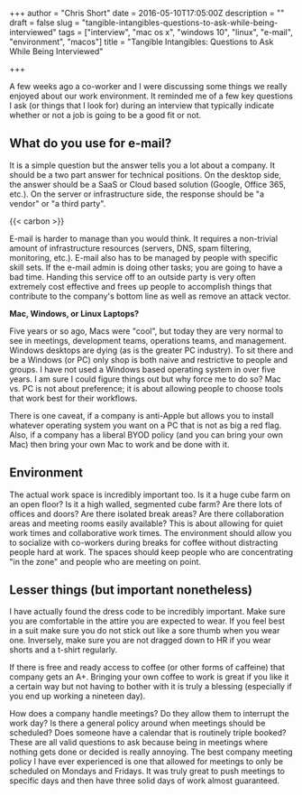 +++
author = "Chris Short"
date = 2016-05-10T17:05:00Z
description = ""
draft = false
slug = "tangible-intangibles-questions-to-ask-while-being-interviewed"
tags = ["interview", "mac os x", "windows 10", "linux", "e-mail", "environment", "macos"]
title = "Tangible Intangibles: Questions to Ask While Being Interviewed"

+++

A few weeks ago a co-worker and I were discussing some things we really enjoyed about our work environment. It reminded me of a few key questions I ask (or things that I look for) during an interview that typically indicate whether or not a job is going to be a good fit or not.


## What do you use for e-mail?

It is a simple question but the answer tells you a lot about a company. It should be a two part answer for technical positions. On the desktop side, the answer should be a SaaS or Cloud based solution (Google, Office 365, etc.). On the server or infrastructure side, the response should be "a vendor" or "a third party".

{{< carbon >}}

E-mail is harder to manage than you would think. It requires a non-trivial amount of infrastructure resources (servers, DNS, spam filtering, monitoring, etc.). E-mail also has to be managed by people with specific skill sets. If the e-mail admin is doing other tasks; you are going to have a bad time. Handing this service off to an outside party is very often extremely cost effective and frees up people to accomplish things that contribute to the company's bottom line as well as remove an attack vector.

**Mac, Windows, or Linux Laptops?**

Five years or so ago, Macs were "cool", but today they are very normal to see in meetings, development teams, operations teams, and management. Windows desktops are dying (as is the greater PC industry). To sit there and be a Windows (or PC) only shop is both naive and restrictive to people and groups. I have not used a Windows based operating system in over five years. I am sure I could figure things out but why force me to do so? Mac vs. PC is not about preference; it is about allowing people to choose tools that work best for their workflows.

There is one caveat, if a company is anti-Apple but allows you to install whatever operating system you want on a PC that is not as big a red flag. Also, if a company has a liberal BYOD policy (and you can bring your own Mac) then bring your own Mac to work and be done with it.

## Environment

The actual work space is incredibly important too. Is it a huge cube farm on an open floor? Is it a high walled, segmented cube farm? Are there lots of offices and doors? Are there isolated break areas? Are there collaboration areas and meeting rooms easily available? This is about allowing for quiet work times and collaborative work times. The environment should allow you to socialize with co-workers during breaks for coffee without distracting people hard at work. The spaces should keep people who are concentrating "in the zone" and people who are meeting on point.

## Lesser things (but important nonetheless)

I have actually found the dress code to be incredibly important. Make sure you are comfortable in the attire you are expected to wear. If you feel best in a suit make sure you do not stick out like a sore thumb when you wear one. Inversely, make sure you are not dragged down to HR if you wear shorts and a t-shirt regularly.

If there is free and ready access to coffee (or other forms of caffeine) that company gets an A+. Bringing your own coffee to work is great if you like it a certain way but not having to bother with it is truly a blessing (especially if you end up working a nineteen day).

How does a company handle meetings? Do they allow them to interrupt the work day? Is there a general policy around when meetings should be scheduled? Does someone have a calendar that is routinely triple booked? These are all valid questions to ask because being in meetings where nothing gets done or decided is really annoying. The best company meeting policy I have ever experienced is one that allowed for meetings to only be scheduled on Mondays and Fridays. It was truly great to push meetings to specific days and then have three solid days of work almost guaranteed.
